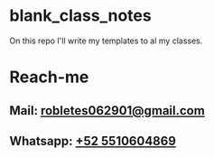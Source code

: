 # blank_class_notes
On this repo I'll write my templates to al my classes.
# Reach-me
## Mail: [robletes062901@gmail.com](mailto:robletes062901@gmail.com)
## Whatsapp: [+52 5510604869](https://wa.me/525510604869?text=Me%20comunico%20por%20un%20tema%20relacionado%20con%20el%20repositorio%20de%20SAMPLE)